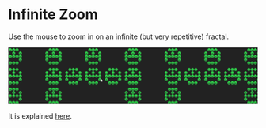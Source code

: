 # Infinite Zoom

Use the mouse to zoom in on an infinite (but very repetitive) fractal.

![](https://github.com/Hope41/infinite-zoom/blob/main/image.png?raw=true)

It is explained [here](https://joachimford.uk/content/infinite_zoom.html).
